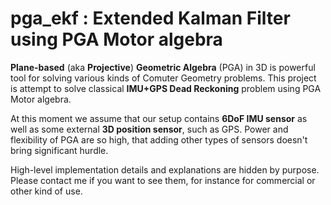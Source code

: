 # pga_ekf : Extended Kalman Filter using PGA Motor algebra 

**Plane-based** (aka **Projective**) **Geometric Algebra** (PGA) in 3D is powerful tool for solving various kinds of Comuter Geometry problems.
This project is attempt to solve classical **IMU+GPS Dead Reckoning** problem using PGA Motor algebra.


At this moment we assume that our setup contains **6DoF IMU sensor** as well as some external **3D position sensor**, such as GPS.
Power and flexibility of PGA are so high, that adding other types of sensors doesn't bring significant hurdle.

High-level implementation details and explanations are hidden by purpose. Please contact me if you want to see them, for instance for commercial or other kind of use.   